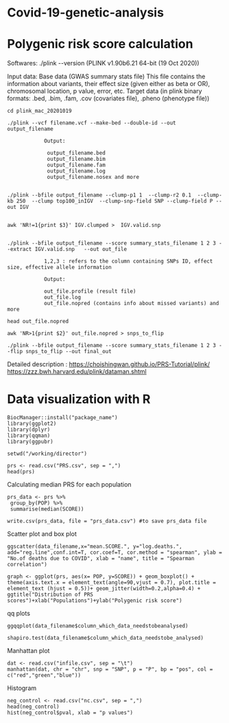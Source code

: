 # Covid-19-genetic-analysis


# Polygenic risk score calculation 

Softwares: ./plink --version (PLINK v1.90b6.21 64-bit (19 Oct 2020))

Input data: Base data (GWAS summary stats file) This file contains the information about variants, their effect size (given either as beta or OR), chromosomal location, p value, error, etc. Target data (in plink binary formats: .bed, .bim, .fam, .cov (covariates file), .pheno (phenotype file))


	cd plink_mac_20201019

	./plink --vcf filename.vcf --make-bed --double-id --out output_filename

				Output: 

				 output_filename.bed
				 output_filename.bim
				 output_filename.fam
				 output_filename.log
				 output_filename.nosex and more


 	./plink --bfile output_filename --clump-p1 1  --clump-r2 0.1  --clump-kb 250  --clump top100_inIGV  --clump-snp-field SNP --clump-field P --out IGV


 	awk 'NR!=1{print $3}' IGV.clumped >  IGV.valid.snp


	./plink --bfile output_filename --score summary_stats_filename 1 2 3 --extract IGV.valid.snp   --out out_file

				1,2,3 : refers to the column containing SNPs ID, effect size, effective allele information

				Output: 

				out_file.profile (result file)
				out_file.log
				out_file.nopred (contains info about missed variants) and more

	head out_file.nopred

	awk 'NR>1{print $2}' out_file.nopred > snps_to_flip

	./plink --bfile output_filename --score summary_stats_filename 1 2 3 --flip snps_to_flip --out final_out

Detailed description : https://choishingwan.github.io/PRS-Tutorial/plink/   https://zzz.bwh.harvard.edu/plink/dataman.shtml

# Data visualization with R
	BiocManager::install("package_name")
	library(ggplot2)
	library(dplyr)
	library(qqman)
	library(ggpubr)

	setwd("/working/director")

	prs <- read.csv("PRS.csv", sep = ",")
	head(prs)
	
	
Calculating median PRS for each population

	prs_data <- prs %>%
	 group_by(POP) %>%
	 summarise(median(SCORE))

	write.csv(prs_data, file = "prs_data.csv") #to save prs_data file

	

Scatter plot and box plot

	ggscatter(data_filename,x="mean.SCORE.", y="log.deaths.", add="reg.line",conf.int=T, cor.coef=T, cor.method = "spearman", ylab = "No.of deaths due to COVID", xlab = "name", title = "Spearman correlation")
	
	graph <- ggplot(prs, aes(x= POP, y=SCORE)) + geom_boxplot() + theme(axis.text.x = element_text(angle=90,vjust = 0.7), plot.title = element_text (hjust = 0.5))+ geom_jitter(width=0.2,alpha=0.4) + ggtitle("Distribution of PRS scores")+xlab("Populations")+ylab("Polygenic risk score")


qq plots 

	ggqqplot(data_filename$column_which_data_needstobeanalysed)

	shapiro.test(data_filename$column_which_data_needstobe_analysed)


Manhattan plot

	dat <- read.csv("infile.csv", sep = "\t")
	manhattan(dat, chr = "chr", snp = "SNP", p = "P", bp = "pos", col = c("red","green","blue"))

 
Histogram

	neg_control <- read.csv("nc.csv", sep = ",")
	head(neg_control)
	hist(neg_control$pval, xlab = "p values")


